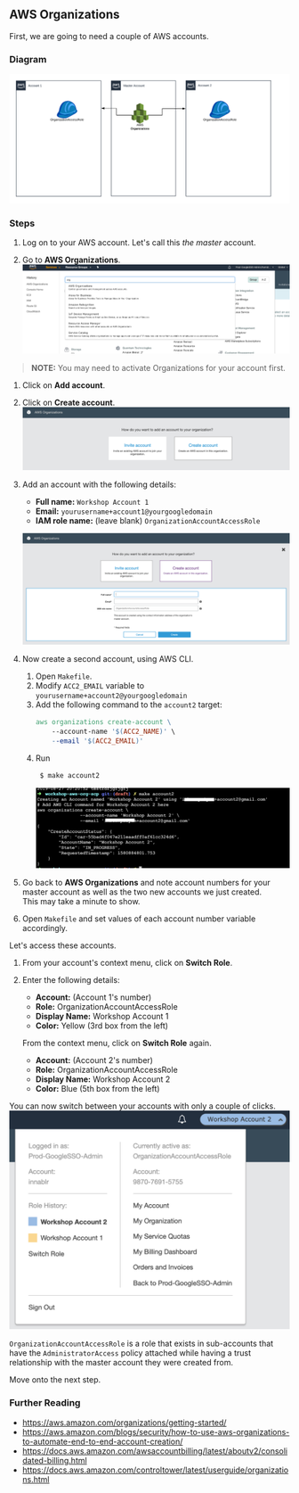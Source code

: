 ## AWS Organizations

First, we are going to need a couple of AWS accounts.

### Diagram

![Diagram](../diagrams/step-1.png)

### Steps

1.  Log on to your AWS account. Let's call this _the master_ account.

1.  Go to **AWS Organizations**.
    ![AWS Organizations](../images/organizations.png)

>   **NOTE:** You may need to activate Organizations for your account first.

1.  Click on **Add account**.

1.  Click on **Create account**.
    ![Organizations New Accounts](../images/organizations-new-accounts.png)

1.  Add an account with the following details:
    *   **Full name:** `Workshop Account 1`  
    *   **Email:** `yourusername+account1@yourgoogledomain`  
    *   **IAM role name:** (leave blank) `OrganizationAccountAccessRole`

    ![Create Account](../images/organizations-create-account.png)

1.  Now create a second account, using AWS CLI.

    1. Open `Makefile`.
    1. Modify `ACC2_EMAIL` variable to `yourusername+account2@yourgoogledomain`
    1. Add the following command to the `account2` target:
        ```Makefile
        aws organizations create-account \
        	--account-name '$(ACC2_NAME)' \
        	--email '$(ACC2_EMAIL)'
        ```
    1. Run
       ```Bash
        $ make account2
        ```
       ![Organizations CLI](../images/organizations-make.png)

1.  Go back to **AWS Organizations** and note account numbers for your master
    account as well as the two new accounts we just created.  
    This may take a minute to show.
   
2.  Open `Makefile` and set values of each account number variable accordingly.

Let's access these accounts.

1.  From your account's context menu, click on **Switch Role**.

1.  Enter the following details:
    *   **Account:** (Account 1's number)  
    *   **Role:** OrganizationAccountAccessRole  
    *   **Display Name:** Workshop Account 1  
    *   **Color:** Yellow (3rd box from the left)

    From the context menu, click on **Switch Role** again.
    *   **Account:** (Account 2's number)  
    *   **Role:** OrganizationAccountAccessRole  
    *   **Display Name:** Workshop Account 2  
    *   **Color:** Blue (5th box from the left)

You can now switch between your accounts with only a couple of clicks.
![AWS Console Switch Role](../images/organizations-switch-role.png)

`OrganizationAccountAccessRole` is a role that exists in sub-accounts that have
the `AdministratorAccess` policy attached while having a trust relationship
with the master account they were created from.

Move onto the next step.

### Further Reading

*   https://aws.amazon.com/organizations/getting-started/
*   https://aws.amazon.com/blogs/security/how-to-use-aws-organizations-to-automate-end-to-end-account-creation/
*   https://docs.aws.amazon.com/awsaccountbilling/latest/aboutv2/consolidated-billing.html
*   https://docs.aws.amazon.com/controltower/latest/userguide/organizations.html
